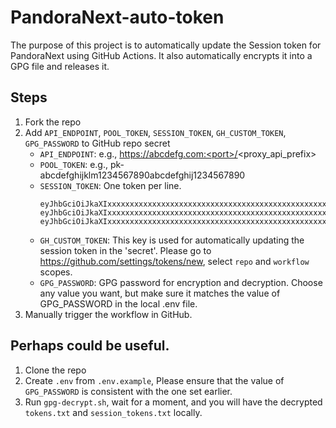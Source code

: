 # PandoraNext-auto-token

The purpose of this project is to automatically update the Session token for PandoraNext using GitHub Actions. It also automatically encrypts it into a GPG file and releases it.

## Steps

1. Fork the repo
2. Add `API_ENDPOINT`, `POOL_TOKEN`, `SESSION_TOKEN`, `GH_CUSTOM_TOKEN`, `GPG_PASSWORD` to GitHub repo secret
    - `API_ENDPOINT`: e.g., https://abcdefg.com:<port>/<proxy_api_prefix>
    - `POOL_TOKEN`: e.g., pk-abcdefghijklm1234567890abcdefghij1234567890
    - `SESSION_TOKEN`: One token per line.
        ```
        eyJhbGciOiJkaXIxxxxxxxxxxxxxxxxxxxxxxxxxxxxxxxxxxxxxxxxxxxxxxxxxxxxxxxxxxxxxxx1
        eyJhbGciOiJkaXIxxxxxxxxxxxxxxxxxxxxxxxxxxxxxxxxxxxxxxxxxxxxxxxxxxxxxxxxxxxxxxx2
        eyJhbGciOiJkaXIxxxxxxxxxxxxxxxxxxxxxxxxxxxxxxxxxxxxxxxxxxxxxxxxxxxxxxxxxxxxxxx3
        ```
    - `GH_CUSTOM_TOKEN`: This key is used for automatically updating the session token in the 'secret'. Please go to https://github.com/settings/tokens/new, select `repo` and `workflow` scopes.
    - `GPG_PASSWORD`: GPG password for encryption and decryption. Choose any value you want, but make sure it matches the value of GPG_PASSWORD in the local .env file.
3. Manually trigger the workflow in GitHub.

## Perhaps could be useful.

1. Clone the repo
2. Create `.env` from `.env.example`, Please ensure that the value of `GPG_PASSWORD` is consistent with the one set earlier.
3. Run `gpg-decrypt.sh`, wait for a moment, and you will have the decrypted `tokens.txt` and `session_tokens.txt` locally.